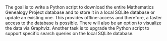 The goal is to write a Python script to download the entire Mathematics Genealogy Project database and to store it in a local SQLite database or update an existing one. This provides offline-access and therefore, a faster access to the database is possible. There will also be an option to visualize the data via Graphviz.
Another task is to upgrade the Python script to support specific search queries on the local SQLite database.
